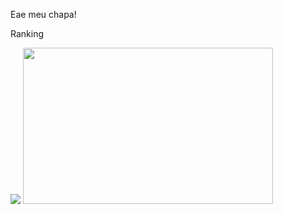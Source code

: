 Eae meu chapa!

Ranking

![](https://atcoder-readme-stats.vercel.app/stats/EduardoAM?show_history=5&theme=dark&width=300) 
<a href="https://codeforces.com/profile/dudugyn"><img src="https://codeforces-readme-stats.vercel.app/api/card?username=dudugyn" width="400" height="250"></a>

